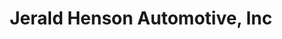 ---
title: "Jerald Henson Automotive, Inc"
url: /pensacola/jerald-henson-automotive-inc/
shop: Autowerkstatt
---